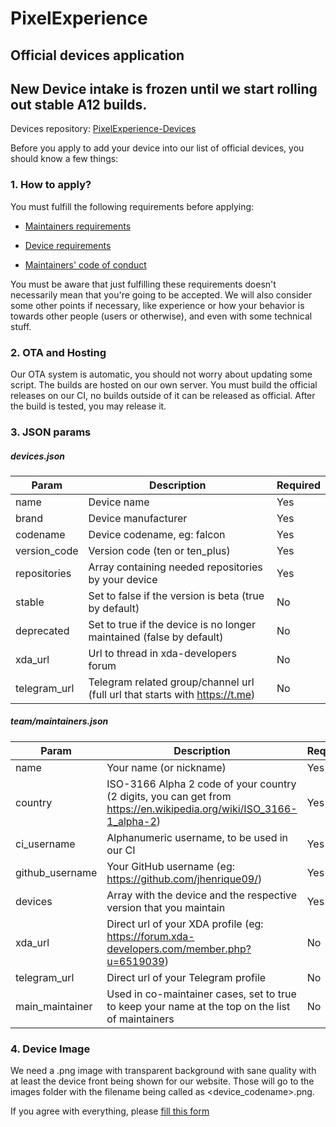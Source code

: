 # PixelExperience
## Official devices application
## New Device intake is frozen until we start rolling out stable A12 builds.

Devices repository: [PixelExperience-Devices](https://github.com/PixelExperience-Devices)

Before you apply to add your device into our list of official devices, you should know a few things:

### 1. How to apply?

You must fulfill the following requirements before applying:

- [Maintainers requirements](https://github.com/PixelExperience/docs/blob/master/maintainers_requirements.md)

- [Device requirements](https://github.com/PixelExperience/docs/blob/master/device_requirements.md)

- [Maintainers' code of conduct](https://github.com/PixelExperience/docs/blob/master/maintainers_code_of_conduct.md)

You must be aware that just fulfilling these requirements doesn't necessarily mean that you're going to be accepted. We will also consider some other points if necessary, like experience or how your behavior is towards other people (users or otherwise), and even with some technical stuff.

### 2. OTA and Hosting

Our OTA system is automatic, you should not worry about updating some script. The builds are hosted on our own server. You must build the official releases on our CI, no builds outside of it can be released as official. After the build is tested, you may release it.

### 3. JSON params

##### devices.json
| Param | Description | Required |
|--|--|--|
| name | Device name | Yes |
| brand | Device manufacturer | Yes |
| codename | Device codename, eg: falcon | Yes |
| version_code | Version code (ten or ten_plus) | Yes |
| repositories | Array containing needed repositories by your device | Yes |
| stable | Set to false if the version is beta (true by default) | No |
| deprecated | Set to true if the device is no longer maintained (false by default) | No |
| xda_url | Url to thread in xda-developers forum | No |
| telegram_url | Telegram related group/channel url (full url that starts with https://t.me) | No |

##### team/maintainers.json
| Param | Description | Required |
|--|--|--|
| name | Your name (or nickname) | Yes |
| country | ISO-3166 Alpha 2 code of your country (2 digits, you can get from https://en.wikipedia.org/wiki/ISO_3166-1_alpha-2) | Yes |
| ci_username | Alphanumeric username, to be used in our CI | Yes |
| github_username | Your GitHub username (eg: https://github.com/jhenrique09/) | Yes |
| devices | Array with the device and the respective version that you maintain | Yes |
| xda_url | Direct url of your XDA profile (eg: https://forum.xda-developers.com/member.php?u=6519039) | No |
| telegram_url | Direct url of your Telegram profile | No |
| main_maintainer | Used in co-maintainer cases, set to true to keep your name at the top on the list of maintainers | No |

### 4. Device Image

We need a .png image with transparent background with sane quality with at least the device front being shown for our website. Those will go to the images folder with the filename being called as <device_codename>.png.

If you agree with everything, please [fill this form](https://github.com/PixelExperience/official_devices/issues/new/choose)
